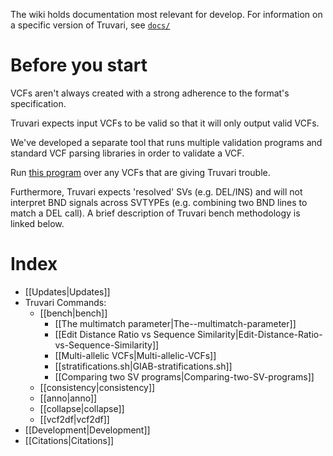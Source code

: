 The wiki holds documentation most relevant for develop. For information on a specific version of Truvari, see [`docs/`](https://github.com/spiralgenetics/truvari/tree/develop/docs)

# Before you start
VCFs aren't always created with a strong adherence to the format's specification. 

Truvari expects input VCFs to be valid so that it will only output valid VCFs. 

We've developed a separate tool that runs multiple validation programs and standard VCF parsing libraries in order to validate a VCF. 

Run [this program](https://github.com/acenglish/usable_vcf) over any VCFs that are giving Truvari trouble. 

Furthermore, Truvari expects 'resolved' SVs (e.g. DEL/INS) and will not interpret BND signals across SVTYPEs (e.g. combining two BND lines to match a DEL call). A brief description of Truvari bench methodology is linked below.

# Index

- [[Updates|Updates]]
- Truvari Commands:
  - [[bench|bench]]
    - [[The multimatch parameter|The--multimatch-parameter]]
    - [[Edit Distance Ratio vs Sequence Similarity|Edit-Distance-Ratio-vs-Sequence-Similarity]]
    - [[Multi-allelic VCFs|Multi-allelic-VCFs]]
    - [[stratifications.sh|GIAB-stratifications.sh]]
    - [[Comparing two SV programs|Comparing-two-SV-programs]]
  - [[consistency|consistency]]
  - [[anno|anno]]
  - [[collapse|collapse]]
  - [[vcf2df|vcf2df]]
- [[Development|Development]]
- [[Citations|Citations]]